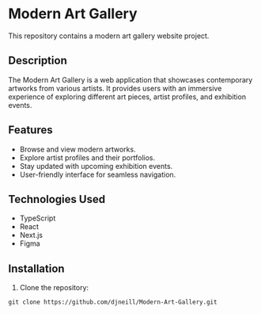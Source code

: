 # Modern Art Gallery

This repository contains a modern art gallery website project.

## Description

The Modern Art Gallery is a web application that showcases contemporary artworks from various artists. It provides users with an immersive experience of exploring different art pieces, artist profiles, and exhibition events.

## Features

- Browse and view modern artworks.
- Explore artist profiles and their portfolios.
- Stay updated with upcoming exhibition events.
- User-friendly interface for seamless navigation.

## Technologies Used

- TypeScript
- React
- Next.js
- Figma

## Installation

1. Clone the repository:

```git clone https://github.com/djneill/Modern-Art-Gallery.git```
